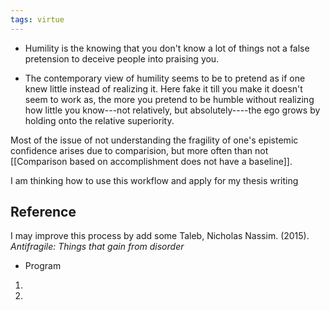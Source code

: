 ```yaml
---
tags: virtue
---
```


- Humility is the knowing that you don't know a lot of things not a false pretension to deceive people into praising you.

- The contemporary view of humility seems to be to pretend as if one knew little instead of realizing it. Here fake it till you make it doesn't seem to work as, the more you pretend to be humble without realizing how little you know---not relatively, but absolutely----the ego grows by holding onto the relative superiority.

Most of the issue of not understanding the fragility of one's epistemic confidence arises due to comparision, but more often than not [[Comparison based on accomplishment does not have a baseline]].

I am thinking how to use this workflow and apply for my thesis writing

## Reference

I may improve this process by add some
Taleb, Nicholas Nassim. (2015). _Antifragile: Things that gain from disorder_

- Program
1. 
2. 
